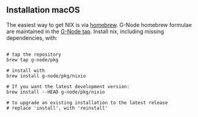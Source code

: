 Installation macOS
-------------------------


The easiest way to get NIX is via [homebrew](http://brew.sh).
G-Node homebrew formulae are maintained in the [G-Node tap](https://github.com/g-node/homebrew-pkg).
Install nix, including missing dependencies, with:

```shell

# tap the repository 
brew tap g-node/pkg

# install with
brew install g-node/pkg/nixio

# If you want the latest development version:
brew install --HEAD g-node/pkg/nixio

# to upgrade an existing installation to the latest release 
# replace 'install', with 'reinstall'

```
